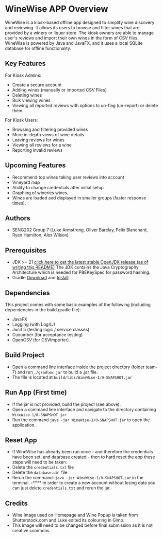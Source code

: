 # WineWise APP Overview
WineWise is a kiosk-based offline app designed to simplify wine discovery and reviewing. It allows its users to browse and filter wines that are provided by a winery or liquor store. The kiosk owners are able to manage user's reviews and import their own wines in the form of CSV files. WineWise is powered by Java and JavaFX, and it uses a local SQLite database for offline functionality.

## Key Features
For Kiosk Admins:
- Create a secure account
- Adding wines (manually or imported CSV Files)
- Deleting wines
- Bulk viewing wines
- Viewing all reported reviews with options to un-flag (un-report) or delete them

For Kiosk Users:
- Browsing and filtering provided wines
- More in-depth views of wine details
- Leaving reviews for wines
- Viewing all reviews for a wine
- Reporting invalid reviews

## Upcoming Features
- Recommend top wines taking user reviews into account
- Vineyard map
- Ability to change credentials after initial setup
- Graphing of wineries wines.
- Wines are loaded and displayed in smaller groups (faster response times).

## Authors
- SENG202 Group 7 (Luke Armstrong, Oliver Barclay, Felix Blanchard, Ryan Hamilton, Alex Wilson)

## Prerequisites
- JDK >= 21 [click here to get the latest stable OpenJDK release (as of writing this README)](https://jdk.java.net/18/) The JDK contains the Java Cryptography Architecture which is needed for PBEKeySpec for password hashing.
- Gradle [Download](https://gradle.org/releases/) and [Install](https://gradle.org/install/)

## Dependencies
This project comes with some basic examples of the following (including dependencies in the build.gradle file):
- JavaFX
- Logging (with Log4J)
- Junit 5 (testing logic / service classes)
- Cucumber (for acceptance testing)
- OpenCSV (for CSVImporter)

## Build Project 
- Open a command line interface inside the project directory (folder team-7) and run `./gradlew jar` to build a .jar file. 
- The file is located at `build/libs/WineWise-1/0-SNAPSHOT.jar`

## Run App (First time)
- If the jar is not provided, build the project (see above). 
- Open a command line interface and navigate to the directory containing `WineWise-1/0-SNAPSHOT.jar`
- Run the command `java -jar WineWise-1/0-SNAPSHOT.jar` to open the application.

## Reset App
- If WineWise has already been run once - and therefore the credentials have been set, and database created - then to hard reset the app these steps will need to be taken:
- Delete the `credentials.txt` file
- Delete the `database.db'` file
- Rerun the command: `java -jar WineWise-1/0-SNAPSHOT.jar` in the terminal.
-**** In order to create a new account without losing data you can just delete `credentials.txt` and rerun the jar.

## Credits
- Wine Image used on Homepage and Wine Popup is taken from Shutterstock.com and Luke edited its colouring in Gimp.
- This image will need to be changed before final submission as it is not creative commons.
